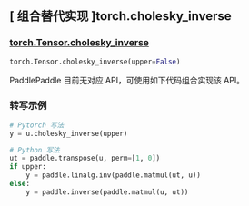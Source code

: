 ## [ 组合替代实现 ]torch.cholesky_inverse

### [torch.Tensor.cholesky_inverse](https://pytorch.org/docs/stable/generated/torch.cholesky_inverse.html#torch.cholesky_inverse)
```python
torch.Tensor.cholesky_inverse(upper=False)
```

PaddlePaddle 目前无对应 API，可使用如下代码组合实现该 API。

### 转写示例
```python
# Pytorch 写法
y = u.cholesky_inverse(upper)

# Python 写法
ut = paddle.transpose(u, perm=[1, 0])
if upper:
    y = paddle.linalg.inv(paddle.matmul(ut, u))
else:
    y = paddle.inverse(paddle.matmul(u, ut))
```
